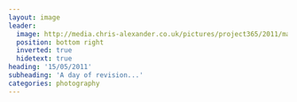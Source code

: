 ```yaml
---
layout: image
leader:
  image: http://media.chris-alexander.co.uk/pictures/project365/2011/may/15/150511.jpg
  position: bottom right
  inverted: true
  hidetext: true
heading: '15/05/2011'
subheading: 'A day of revision...'
categories: photography
---
```


